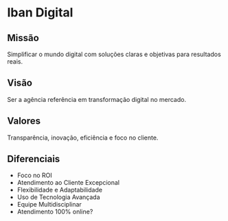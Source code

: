# Iban Digital

## Missão

Simplificar o mundo digital com soluções claras e objetivas para resultados reais.

## Visão

Ser a agência referência em transformação digital no mercado.

## Valores

Transparência, inovação, eficiência e foco no cliente.

## Diferenciais

- Foco no ROI
- Atendimento ao Cliente Excepcional
- Flexibilidade e Adaptabilidade
- Uso de Tecnologia Avançada
- Equipe Multidisciplinar
- Atendimento 100% online?
